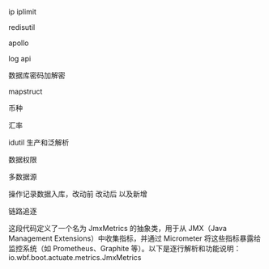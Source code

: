 


ip
iplimit


redisutil

apollo

log api

数据库密码加解密

mapstruct

币种

汇率

idutil 生产和泛解析

数据权限

多数据源

操作记录数据入库，改动前 改动后 以及新增

链路追逐

这段代码定义了一个名为 JmxMetrics 的抽象类，用于从 JMX（Java Management Extensions）中收集指标，并通过 Micrometer 将这些指标暴露给监控系统（如 Prometheus、Graphite 等）。以下是逐行解析和功能说明：
io.wbf.boot.actuate.metrics.JmxMetrics

